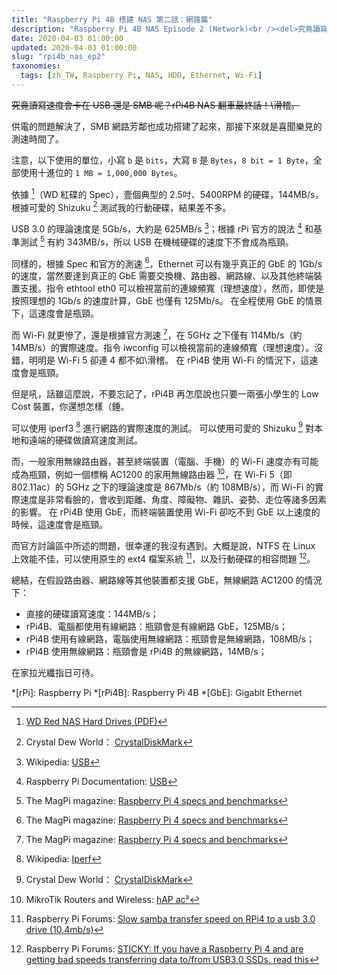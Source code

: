 ```yaml
---
title: "Raspberry Pi 4B 搭建 NAS 第二話：網路篇"
description: "Raspberry Pi 4B NAS Episode 2 (Network)<br /><del>究竟讀寫速度會卡在 USB 還是 SMB 呢？rPi4B NAS 翻車最終話！。</del>"
date: 2020-04-03 01:00:00
updated: 2020-04-03 01:00:00
slug: "rpi4b_nas_ep2"
taxonomies:
  tags: [zh_TW, Raspberry Pi, NAS, HDD, Ethernet, Wi-Fi]
---
```


<del>究竟讀寫速度會卡在 USB 還是 SMB 呢？rPi4B NAS 翻車最終話！\滑稽。</del>

供電的問題解決了，SMB 網路芳鄰也成功搭建了起來，那接下來就是喜聞樂見的測速時間了。

注意，以下使用的單位，小寫 `b` 是 `bits`，大寫 `B` 是 `Bytes`，`8 bit = 1 Byte`，全部使用十進位的 `1 MB = 1,000,000 Bytes`。

依據 [^1]（WD 紅碟的 Spec），壹個典型的 2.5吋、5400RPM 的硬碟，144MB/s，根據可愛的 Shizuku [^2] 測試我的行動硬碟，結果差不多。

USB 3.0 的理論速度是 5Gb/s，大約是 625MB/s [^4]；根據 rPi 官方的說法 [^5] 和基準測試 [^6] 有約 343MB/s，所以 USB 在機械硬碟的速度下不會成為瓶頸。

同樣的，根據 Spec 和官方的測速 [^6]，Ethernet 可以有幾乎真正的 GbE 的 1Gb/s 的速度，當然要達到真正的 GbE 需要交換機、路由器、網路線、以及其他終端裝置支援。指令 ethtool eth0 可以檢視當前的連線頻寬（理想速度），然而，即使是按照理想的 1Gb/s 的速度計算，GbE 也僅有 125Mb/s。
在全程使用 GbE 的情景下，這速度會是瓶頸。

而 Wi-Fi 就更慘了，還是根據官方測速 [^6]，在 5GHz 之下僅有 114Mb/s（約 14MB/s）的實際速度。指令 iwconfig 可以檢視當前的連線頻寬（理想速度）。沒錯，明明是 Wi-Fi 5 卻連 4 都不如\滑稽。
在 rPi4B 使用 Wi-Fi 的情況下，這速度會是瓶頸。

但是吼，話雖這麼說，不要忘記了，rPi4B 再怎麼說也只要一兩張小學生的 Low Cost 裝置，你還想怎樣（錘。

可以使用 iperf3 [^3] 進行網路的實際速度的測試。
可以使用可愛的 Shizuku [^2] 對本地和遠端的硬碟做讀寫速度測試。

而，一般家用無線路由器，甚至終端裝置（電腦、手機）的 Wi-Fi 速度亦有可能成為瓶頸，例如一個標稱 AC1200 的家用無線路由器 [^7]，在 Wi-Fi 5（即 802.11ac）的 5GHz 之下的理論速度是 867Mb/s（約 108MB/s），而 Wi-Fi 的實際速度是非常看臉的，會收到距離、角度、障礙物、雜訊、姿勢、走位等諸多因素的影響。
在 rPi4B 使用 GbE，而終端裝置使用 Wi-Fi 卻吃不到 GbE 以上速度的時候，這速度會是瓶頸。

而官方討論區中所述的問題，很幸運的我沒有遇到。大概是說，NTFS 在 Linux 上效能不佳，可以使用原生的 ext4 檔案系統 [^8]，以及行動硬碟的相容問題 [^9]。

總結，在假設路由器、網路線等其他裝置都支援 GbE，無線網路 AC1200 的情況下：

- 直接的硬碟讀寫速度：144MB/s；
- rPi4B、電腦都使用有線網路：瓶頸會是有線網路 GbE，125MB/s；
- rPi4B 使用有線網路，電腦使用無線網路：瓶頸會是無線網路，108MB/s；
- rPi4B 使用無線網路：瓶頸會是 rPi4B 的無線網路，14MB/s；

在家拉光纖指日可待。

*[rPi]: Raspberry Pi
*[rPi4B]: Raspberry Pi 4B
*[GbE]: Gigabit Ethernet

[^1]: [WD Red NAS Hard Drives (PDF)](http://products.wdc.com/library/SpecSheet/ENG/2879-800002.pdf)
[^2]: Crystal Dew World： [CrystalDiskMark](https://crystalmark.info/en/software/crystaldiskmark/)
[^3]: Wikipedia: [Iperf](https://en.wikipedia.org/wiki/Iperf)
[^4]: Wikipedia: [USB](https://en.wikipedia.org/wiki/USB)
[^5]: Raspberry Pi Documentation: [USB](https://www.raspberrypi.org/documentation/hardware/raspberrypi/usb/README.md)
[^6]: The MagPi magazine: [Raspberry Pi 4 specs and benchmarks](https://magpi.raspberrypi.org/articles/raspberry-pi-4-specs-benchmarks)
[^7]: MikroTik Routers and Wireless: [hAP ac²](https://mikrotik.com/product/hap_ac2)
[^8]: Raspberry Pi Forums: [Slow samba transfer speed on RPi4 to a usb 3.0 drive (10,4mb/s)](https://www.raspberrypi.org/forums/viewtopic.php?f=91&t=243962)
[^9]: Raspberry Pi Forums: [STICKY: If you have a Raspberry Pi 4 and are getting bad speeds transferring data to/from USB3.0 SSDs, read this](https://www.raspberrypi.org/forums/viewtopic.php?p=1501426)
